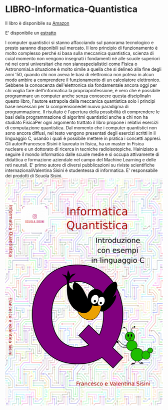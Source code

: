 # LIBRO-Informatica-Quantistica
Il libro è disponibile su [Amazon](https://www.amazon.it/Informatica-Quantistica-introduzione-esempi-linguaggio/dp/B0858VQZ17)

E' disponibile un [estratto](estratto.pdf) 

I computer quantistici si stanno affacciando sul panorama tecnologico e presto saranno disponibili sul mercato. Il loro principio di funzionamento è molto complesso perché si basa sulla meccanica quantistica, scienza di cuial momento non vengono insegnati i fondamenti né alle scuole superiori né nei corsi universitari che non sianospecialistici come Fisica o AstronomiaLa situazione è molto simile a quella che si delineò alla fine degli anni '50, quando chi non aveva le basi di elettronica non poteva in alcun modo ambire a comprendere il funzionamento di un calcolatore elettronico. Sebbene la conoscenza dell'elettronica sia fondamentale ancora oggi per chi voglia fare dell'informatica la propriaprofessione, è vero che è possibile programmare un computer anche senza conoscere questa disciplinaIn questo libro, l'autore estrapola dalla meccanica quantistica solo i principi base necessari per la comprensionedel nuovo paradigma di programmazione. Il risultato è l'apertura della possibilità di comprendere le basi della programmazione di algoritmi quantistici anche a chi non ha studiato FisicaPer ogni argomento trattato il libro propone i relativi esercizi di computazione quantistica. Dal momento che i computer quantistici non sono ancora diffusi, nel testo vengono presentati degli esercizi scritti in il linguaggio C, usando i quali è possibile mettere in pratica i concetti appresi. Gli autoriFrancesco Sisini è laureato in fisica, ha un master in Fisica nucleare e un dottorato di ricerca in tecniche radioisotopiche. Hainiziato a seguire il mondo informatico dalle scuole medie e si occupa attivamente di didattica e formazione aziendale nel campo del Machine Learning e delle reti neurali. E' primo autore di diversi pubblicazioni su riviste scientifiche internazionaliValentina Sisini è studentessa di informatica. E' responsabile dei prodotti di Scuola Sisini.
![image](copQuantMezza.jpg)
